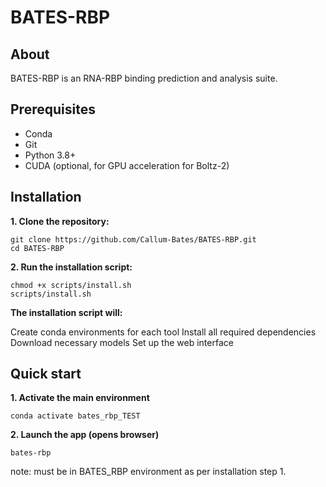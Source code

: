 # BATES-RBP

## About

BATES-RBP is an RNA-RBP binding prediction and analysis suite. 


## Prerequisites

- Conda 
- Git
- Python 3.8+
- CUDA (optional, for GPU acceleration for Boltz-2)


## Installation

**1. Clone the repository:**
```
git clone https://github.com/Callum-Bates/BATES-RBP.git
cd BATES-RBP
```

**2. Run the installation script:**
```
chmod +x scripts/install.sh
scripts/install.sh
```

**The installation script will:**

Create conda environments for each tool
Install all required dependencies
Download necessary models
Set up the web interface



## Quick start

**1. Activate the main environment**
```
conda activate bates_rbp_TEST
```

**2. Launch the app (opens browser)**

```
bates-rbp
```
note: must be in BATES_RBP environment as per installation step 1.






